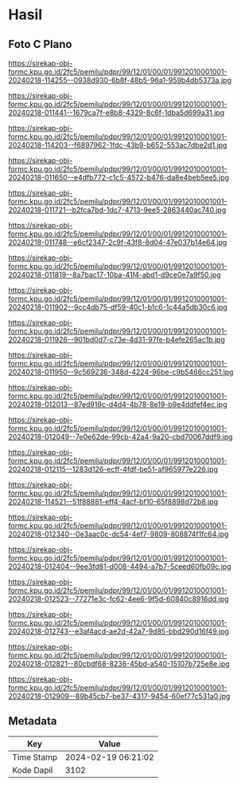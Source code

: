 # Hasil

## Foto C Plano

https://sirekap-obj-formc.kpu.go.id/2fc5/pemilu/pdpr/99/12/01/00/01/9912010001001-20240218-114255--0938d930-6b8f-48b5-96a1-959b4db5373a.jpg

https://sirekap-obj-formc.kpu.go.id/2fc5/pemilu/pdpr/99/12/01/00/01/9912010001001-20240218-011441--1679ca7f-e8b8-4329-8c6f-1dba5d699a31.jpg

https://sirekap-obj-formc.kpu.go.id/2fc5/pemilu/pdpr/99/12/01/00/01/9912010001001-20240218-114203--f6897962-1fdc-43b9-b652-553ac7dbe2d1.jpg

https://sirekap-obj-formc.kpu.go.id/2fc5/pemilu/pdpr/99/12/01/00/01/9912010001001-20240218-011650--e4dfb772-c1c5-4572-b476-da8e4beb5ee5.jpg

https://sirekap-obj-formc.kpu.go.id/2fc5/pemilu/pdpr/99/12/01/00/01/9912010001001-20240218-011721--b2fca7bd-1dc7-4713-9ee5-2863440ac740.jpg

https://sirekap-obj-formc.kpu.go.id/2fc5/pemilu/pdpr/99/12/01/00/01/9912010001001-20240218-011748--e6cf2347-2c9f-43f8-8d04-47e037b14e64.jpg

https://sirekap-obj-formc.kpu.go.id/2fc5/pemilu/pdpr/99/12/01/00/01/9912010001001-20240218-011819--8a7bac17-10ba-41f4-abd1-d9ce0e7a9f50.jpg

https://sirekap-obj-formc.kpu.go.id/2fc5/pemilu/pdpr/99/12/01/00/01/9912010001001-20240218-011902--9cc4db75-df59-40c1-b1c6-1c44a5db30c6.jpg

https://sirekap-obj-formc.kpu.go.id/2fc5/pemilu/pdpr/99/12/01/00/01/9912010001001-20240218-011926--901bd0d7-c73e-4d31-97fe-b4efe265ac1b.jpg

https://sirekap-obj-formc.kpu.go.id/2fc5/pemilu/pdpr/99/12/01/00/01/9912010001001-20240218-011950--9c569236-348d-4224-96be-c9b5466cc251.jpg

https://sirekap-obj-formc.kpu.go.id/2fc5/pemilu/pdpr/99/12/01/00/01/9912010001001-20240218-012013--87ed919c-d4d4-4b78-8e19-b9e4ddfef4ec.jpg

https://sirekap-obj-formc.kpu.go.id/2fc5/pemilu/pdpr/99/12/01/00/01/9912010001001-20240218-012049--7e0e62de-99cb-42a4-9a20-cbd70067ddf9.jpg

https://sirekap-obj-formc.kpu.go.id/2fc5/pemilu/pdpr/99/12/01/00/01/9912010001001-20240218-012115--1283d126-ecff-4fdf-be51-af965977e226.jpg

https://sirekap-obj-formc.kpu.go.id/2fc5/pemilu/pdpr/99/12/01/00/01/9912010001001-20240218-114521--51f88881-eff4-4acf-bf10-65f8898d72b8.jpg

https://sirekap-obj-formc.kpu.go.id/2fc5/pemilu/pdpr/99/12/01/00/01/9912010001001-20240218-012340--0e3aac0c-dc54-4ef7-9809-808874f1fc64.jpg

https://sirekap-obj-formc.kpu.go.id/2fc5/pemilu/pdpr/99/12/01/00/01/9912010001001-20240218-012404--9ee3fd81-d008-4494-a7b7-5ceed60fb09c.jpg

https://sirekap-obj-formc.kpu.go.id/2fc5/pemilu/pdpr/99/12/01/00/01/9912010001001-20240218-012523--77271e3c-fc62-4ee6-9f5d-60840c8916dd.jpg

https://sirekap-obj-formc.kpu.go.id/2fc5/pemilu/pdpr/99/12/01/00/01/9912010001001-20240218-012743--e3af4acd-ae2d-42a7-9d85-bbd290d16f49.jpg

https://sirekap-obj-formc.kpu.go.id/2fc5/pemilu/pdpr/99/12/01/00/01/9912010001001-20240218-012821--80cbdf68-8236-45bd-a540-15107b725e8e.jpg

https://sirekap-obj-formc.kpu.go.id/2fc5/pemilu/pdpr/99/12/01/00/01/9912010001001-20240218-012909--89b45cb7-be37-4317-9454-60ef77c531a0.jpg


## Metadata

| Key        | Value               |
| ---------- | ------------------- |
| Time Stamp | 2024-02-19 06:21:02 |
| Kode Dapil | 3102                |



